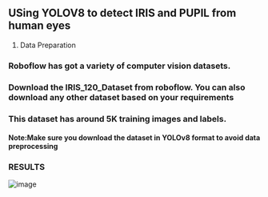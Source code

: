 ## USing YOLOV8 to detect IRIS and PUPIL from human eyes

1. Data Preparation

### Roboflow has got a variety of computer vision datasets.
### Download the IRIS_120_Dataset from roboflow. You can also download any other dataset based on your requirements
### This dataset has around 5K training images and labels.
#### Note:Make sure you download the dataset in YOLOv8 format to avoid data preprocessing

### RESULTS
![image](https://user-images.githubusercontent.com/88123010/230808243-4dbdbb66-a753-4673-8b2f-6997fbad4343.png)

